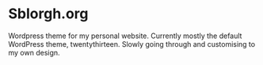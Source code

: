 Sblorgh.org
===========

Wordpress theme for my personal website. Currently mostly the default WordPress theme, twentythirteen. Slowly going through and customising to my own design.
